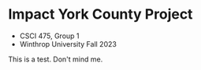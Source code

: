 # Impact York County Project
- CSCI 475, Group 1
- Winthrop University Fall 2023

This is a test. Don't mind me.
